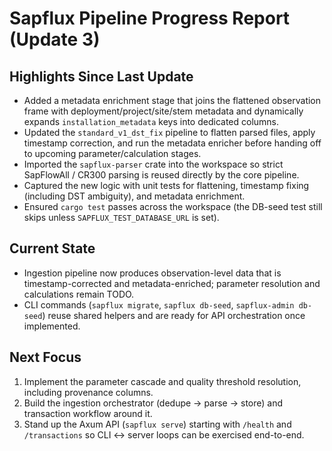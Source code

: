 # Sapflux Pipeline Progress Report (Update 3)

## Highlights Since Last Update
- Added a metadata enrichment stage that joins the flattened observation frame with deployment/project/site/stem metadata and dynamically expands `installation_metadata` keys into dedicated columns.
- Updated the `standard_v1_dst_fix` pipeline to flatten parsed files, apply timestamp correction, and run the metadata enricher before handing off to upcoming parameter/calculation stages.
- Imported the `sapflux-parser` crate into the workspace so strict SapFlowAll / CR300 parsing is reused directly by the core pipeline.
- Captured the new logic with unit tests for flattening, timestamp fixing (including DST ambiguity), and metadata enrichment.
- Ensured `cargo test` passes across the workspace (the DB-seed test still skips unless `SAPFLUX_TEST_DATABASE_URL` is set).

## Current State
- Ingestion pipeline now produces observation-level data that is timestamp-corrected and metadata-enriched; parameter resolution and calculations remain TODO.
- CLI commands (`sapflux migrate`, `sapflux db-seed`, `sapflux-admin db-seed`) reuse shared helpers and are ready for API orchestration once implemented.

## Next Focus
1. Implement the parameter cascade and quality threshold resolution, including provenance columns.
2. Build the ingestion orchestrator (dedupe → parse → store) and transaction workflow around it.
3. Stand up the Axum API (`sapflux serve`) starting with `/health` and `/transactions` so CLI ↔ server loops can be exercised end-to-end.
